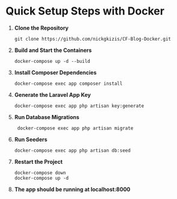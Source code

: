 # Quick Setup Steps with Docker

1. **Clone the Repository**  
   ```
   git clone https://github.com/nickgkizis/CF-Blog-Docker.git

2. **Build and Start the Containers**
    ```
    docker-compose up -d --build
    
3. **Install Composer Dependencies**
    ```
    docker-compose exec app composer install

4. **Generate the Laravel App Key**
   ```
   docker-compose exec app php artisan key:generate

5. **Run Database Migrations**
   ```
    docker-compose exec app php artisan migrate
6. **Run Seeders**
   ```
   docker-compose exec app php artisan db:seed

7. **Restart the Project**
   ```
   docker-compose down
   docker-compose up -d

8. **The app should be running at localhost:8000**
    
   
